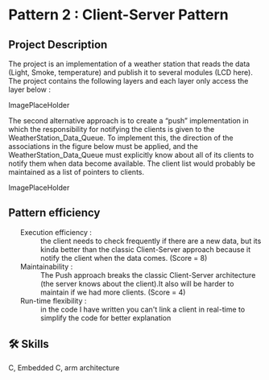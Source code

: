 
# Pattern 2 : Client-Server Pattern


## Project Description
The project is an implementation of a weather station that reads the data (Light, Smoke, temperature) and publish it to several modules (LCD here).
The project contains the following layers and each layer only access the layer below :

ImagePlaceHolder 

The second alternative approach is to create a “push” implementation in which the responsibility for notifying the clients is given to the WeatherStation_Data_Queue. To implement this, the direction of the associations in the figure below must be applied, and the WeatherStation_Data_Queue must explicitly know about all of its clients to notify them when data become available. The client list would probably be maintained as a list of pointers to clients.

ImagePlaceHolder

## Pattern efficiency
<ul>
<dt> Execution efficiency :</dt>
<dd>the client needs to check frequently if there are a new data, but its kinda better than the classic Client-Server approach because it notify the client when the data comes. (Score = 8)
<dt> Maintainability :</dt>
<dd>The Push approach breaks the classic Client-Server architecture (the server knows about the client).It also will be harder to maintain if we had more clients. (Score = 4)
<dt> Run-time flexibility :</dt>
<dd>in the code I have written you can't link a client in real-time to simplify the code for better explanation</dd></ul>

## 🛠 Skills
C, Embedded C, arm architecture

